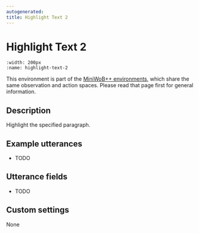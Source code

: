 ```yaml
---
autogenerated:
title: Highlight Text 2
---
```


# Highlight Text 2

```{figure} ../../_static/videos/miniwob/highlight-text-2.gif 
:width: 200px
:name: highlight-text-2
```

This environment is part of the <a href='..'>MiniWoB++ environments</a>, which share the same observation and action spaces. Please read that page first for general information.

## Description

Highlight the specified paragraph.

## Example utterances

* TODO

## Utterance fields

* TODO

## Custom settings

None
